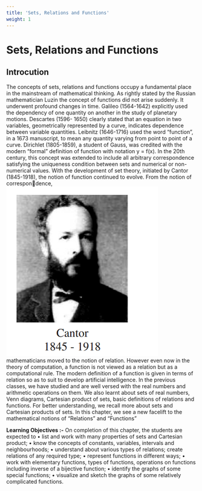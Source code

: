 ```yaml
---
title: 'Sets, Relations and Functions'
weight: 1
---
```


# Sets, Relations and Functions

## Introcution
The concepts of sets, relations and functions occupy a fundamental place in the mainstream of
mathematical thinking. As rightly stated by the Russian mathematician Luzin the concept of functions
did not arise suddenly. It underwent profound changes in time. Galileo (1564-1642) explicitly used
the dependency of one quantity on another in the study of planetary motions. Descartes (1596-
1650) clearly stated that an equation in two variables, geometrically represented by a curve, indicates
dependence between variable quantities. Leibnitz (1646-1716) used the word “function”, in a 1673
manuscript, to mean any quantity varying from point to point of a curve. Dirichlet (1805-1859),
a student of Gauss, was credited with the modern “formal” definition of function with notation
y = f(x). In the 20th century, this concept was extended to include all arbitrary correspondence
satisfying the uniqueness condition between sets and numerical or non-numerical values.
With the development of set theory, initiated by Cantor (1845-1918), 
the notion of function continued to evolve. From the notion of correspon￾dence,
<img src='Cantor.png'>
mathematicians moved to the notion of relation. However even
now in the theory of computation, a function is not viewed as a relation
but as a computational rule. The modern definition of a function is given
in terms of relation so as to suit to develop artificial intelligence.
In the previous classes, we have studied and are well versed with the
real numbers and arithmetic operations on them. We also learnt about
sets of real numbers, Venn diagrams, Cartesian product of sets, basic
definitions of relations and functions. For better understanding, we recall
more about sets and Cartesian products of sets. In this chapter, we see a
new facelift to the mathematical notions of “Relations” and “Functions”

**Learning Objectives :-**
On completion of this chapter, the students are expected to
• list and work with many properties of sets and Cartesian product;
• know the concepts of constants, variables, intervals and neighbourhoods;
• understand about various types of relations; create relations of any required type;
• represent functions in different ways;
• work with elementary functions, types of functions, operations on functions including inverse
of a bijective function;
• identify the graphs of some special functions;
• visualize and sketch the graphs of some relatively complicated functions.


